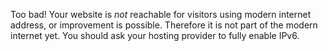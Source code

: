 Too bad! Your website is *not* reachable for visitors using modern internet address, or improvement is possible. Therefore it is not part of the modern internet yet. You should ask your hosting provider to fully enable IPv6.
